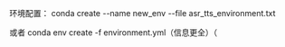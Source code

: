 环境配置：
conda create --name new_env --file asr_tts_environment.txt

或者
conda env create -f environment.yml（信息更全）（

